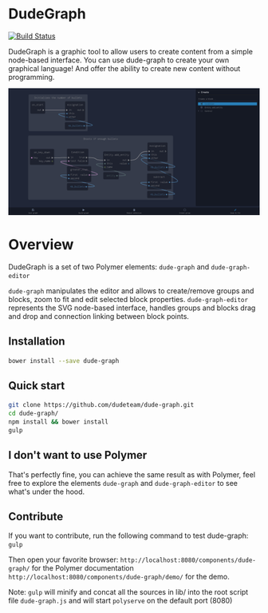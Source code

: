 DudeGraph
=========

[![Build Status](https://travis-ci.org/dudeteam/dude-graph.svg?branch=master)](https://travis-ci.org/dudeteam/dude-graph)

DudeGraph is a graphic tool to allow users to create content from a simple node-based interface.
You can use dude-graph to create your own graphical language! And offer the ability to create new content without programming.

![Graph](dude-graph.png)

# Overview

DudeGraph is a set of two Polymer elements: `dude-graph` and `dude-graph-editor`

`dude-graph` manipulates the editor and allows to create/remove groups and blocks, zoom to fit and edit selected block properties.
`dude-graph-editor` represents the SVG node-based interface, handles groups and blocks drag and drop and connection linking between block points.

## Installation

``` bash
bower install --save dude-graph
```

## Quick start

``` sh
git clone https://github.com/dudeteam/dude-graph.git
cd dude-graph/
npm install && bower install
gulp
```

## I don't want to use Polymer

That's perfectly fine, you can achieve the same result as with Polymer, feel free to explore the elements `dude-graph` and `dude-graph-editor` to see what's under the hood.

## Contribute

If you want to contribute, run the following command to test dude-graph:
``` gulp ```

Then open your favorite browser:
``` http://localhost:8080/components/dude-graph/ ``` for the Polymer documentation
``` http://localhost:8080/components/dude-graph/demo/ ``` for the demo.

Note: ``` gulp ``` will minify and concat all the sources in lib/ into the root script file ``` dude-graph.js ``` and will start ``` polyserve ``` on the default port (8080)